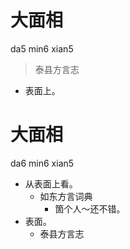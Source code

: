 



# 大面相
da5 min6 xian5
> 泰县方言志
- 表面上。

# 大面相
da6 min6 xian5
+ 从表面上看。
  * 如东方言词典
    - 箇个人～还不错。
+ 表面。
  * 泰县方言志
